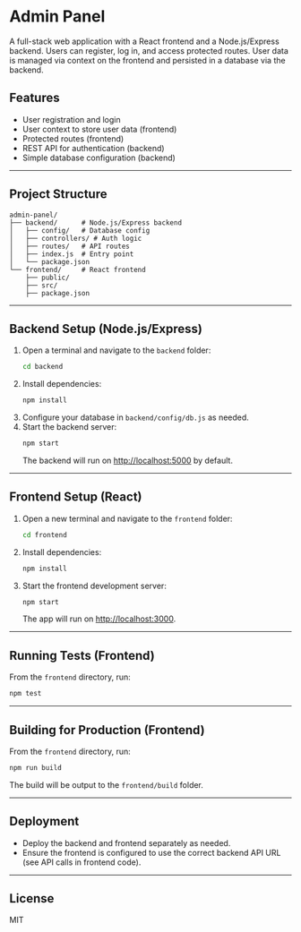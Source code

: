 # Admin Panel

A full-stack web application with a React frontend and a Node.js/Express backend. Users can register, log in, and access protected routes. User data is managed via context on the frontend and persisted in a database via the backend.

## Features

- User registration and login
- User context to store user data (frontend)
- Protected routes (frontend)
- REST API for authentication (backend)
- Simple database configuration (backend)

---

## Project Structure

```
admin-panel/
├── backend/      # Node.js/Express backend
│   ├── config/   # Database config
│   ├── controllers/ # Auth logic
│   ├── routes/   # API routes
│   ├── index.js  # Entry point
│   └── package.json
└── frontend/     # React frontend
    ├── public/
    ├── src/
    ├── package.json
```

---

## Backend Setup (Node.js/Express)

1. Open a terminal and navigate to the `backend` folder:
   ```sh
   cd backend
   ```
2. Install dependencies:
   ```sh
   npm install
   ```
3. Configure your database in `backend/config/db.js` as needed.
4. Start the backend server:
   ```sh
   npm start
   ```
   The backend will run on [http://localhost:5000](http://localhost:5000) by default.

---

## Frontend Setup (React)

1. Open a new terminal and navigate to the `frontend` folder:
   ```sh
   cd frontend
   ```
2. Install dependencies:
   ```sh
   npm install
   ```
3. Start the frontend development server:
   ```sh
   npm start
   ```
   The app will run on [http://localhost:3000](http://localhost:3000).

---

## Running Tests (Frontend)

From the `frontend` directory, run:
```sh
npm test
```

---

## Building for Production (Frontend)

From the `frontend` directory, run:
```sh
npm run build
```
The build will be output to the `frontend/build` folder.

---

## Deployment

- Deploy the backend and frontend separately as needed.
- Ensure the frontend is configured to use the correct backend API URL (see API calls in frontend code).

---

## License

MIT
